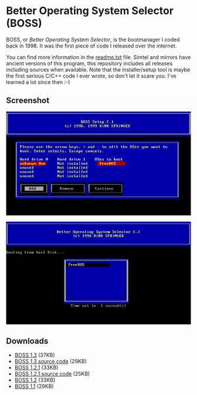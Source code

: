 # Better Operating System Selector (BOSS)

BOSS, or _Better Operating System Selector_, is the bootmanager I coded back in 1998. It was the first piece of code I released over the internet.

 You can find more information in the [readme.txt](releases/readme.txt) file. Simtel and mirrors have ancient versions of this program, this repository includes all releases including sources when available. Note that the installer/setup tool is maybe the first serious C/C++ code I ever wrote, so don't let it scare you. I've learned a lot since then :-)

## Screenshot

![BOSS](images/boss.png)

![Setup utility](images/boss-setup.png)

## Downloads

   * [BOSS 1.3](releases/boss13.zip) (37KB)
   * [BOSS 1.3 source code](releases/boss13s.zip) (29KB)
   * [BOSS 1.2.1](releases/boss121.zip) (33KB)
   * [BOSS 1.2.1 source code](releases/boss121s.zip) (25KB)
   * [BOSS 1.2](releases/boss120.zip) (33KB)
   * [BOSS 1.1](releases/boss110.zip) (29KB)

